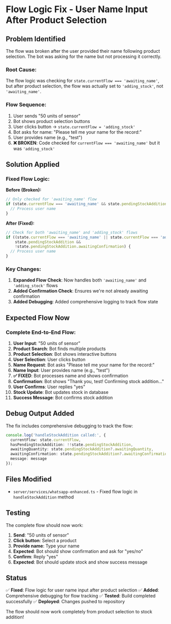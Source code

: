 # Flow Logic Fix - User Name Input After Product Selection

## Problem Identified

The flow was broken after the user provided their name following product selection. The bot was asking for the name but not processing it correctly.

### **Root Cause:**
The flow logic was checking for `state.currentFlow === 'awaiting_name'`, but after product selection, the flow was actually set to `'adding_stock'`, not `'awaiting_name'`.

### **Flow Sequence:**
1. User sends "50 units of sensor"
2. Bot shows product selection buttons
3. User clicks button → `state.currentFlow = 'adding_stock'`
4. Bot asks for name: "Please tell me your name for the record:"
5. User provides name (e.g., "test")
6. **❌ BROKEN**: Code checked for `currentFlow === 'awaiting_name'` but it was `'adding_stock'`

## Solution Applied

### **Fixed Flow Logic:**

**Before (Broken):**
```typescript
// Only checked for 'awaiting_name' flow
if (state.currentFlow === 'awaiting_name' && state.pendingStockAddition) {
  // Process user name
}
```

**After (Fixed):**
```typescript
// Check for both 'awaiting_name' and 'adding_stock' flows
if ((state.currentFlow === 'awaiting_name' || state.currentFlow === 'adding_stock') && 
    state.pendingStockAddition && 
    !state.pendingStockAddition.awaitingConfirmation) {
  // Process user name
}
```

### **Key Changes:**
1. **Expanded Flow Check**: Now handles both `'awaiting_name'` and `'adding_stock'` flows
2. **Added Confirmation Check**: Ensures we're not already awaiting confirmation
3. **Added Debugging**: Added comprehensive logging to track flow state

## Expected Flow Now

### **Complete End-to-End Flow:**
1. **User Input**: "50 units of sensor"
2. **Product Search**: Bot finds multiple products
3. **Product Selection**: Bot shows interactive buttons
4. **User Selection**: User clicks button
5. **Name Request**: Bot asks "Please tell me your name for the record:"
6. **Name Input**: User provides name (e.g., "test")
7. **✅ FIXED**: Bot processes name and shows confirmation
8. **Confirmation**: Bot shows "Thank you, test! Confirming stock addition..."
9. **User Confirms**: User replies "yes"
10. **Stock Update**: Bot updates stock in database
11. **Success Message**: Bot confirms stock addition

## Debug Output Added

The fix includes comprehensive debugging to track the flow:

```typescript
console.log('handleStockAddition called:', {
  currentFlow: state.currentFlow,
  hasPendingStockAddition: !!state.pendingStockAddition,
  awaitingQuantity: state.pendingStockAddition?.awaitingQuantity,
  awaitingConfirmation: state.pendingStockAddition?.awaitingConfirmation,
  message: message
});
```

## Files Modified

- `server/services/whatsapp-enhanced.ts` - Fixed flow logic in `handleStockAddition` method

## Testing

The complete flow should now work:

1. **Send**: "50 units of sensor"
2. **Click button**: Select a product
3. **Provide name**: Type your name
4. **Expected**: Bot should show confirmation and ask for "yes/no"
5. **Confirm**: Reply "yes"
6. **Expected**: Bot should update stock and show success message

## Status

✅ **Fixed**: Flow logic for user name input after product selection
✅ **Added**: Comprehensive debugging for flow tracking
✅ **Tested**: Build completed successfully
✅ **Deployed**: Changes pushed to repository

The flow should now work completely from product selection to stock addition!
